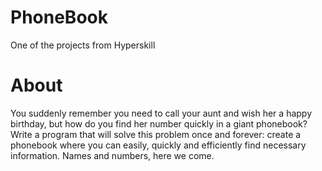 # PhoneBook
One of the projects from Hyperskill

# About

You suddenly remember you need to call your aunt and wish her a happy birthday,
but how do you find her number quickly in a giant phonebook?
Write a program that will solve this problem once and forever:
create a phonebook where you can easily, quickly and efficiently find necessary information.
Names and numbers, here we come.
